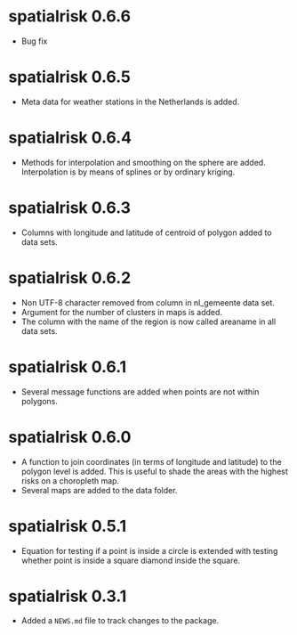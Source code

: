 # spatialrisk 0.6.6

* Bug fix

# spatialrisk 0.6.5

* Meta data for weather stations in the Netherlands is added. 

# spatialrisk 0.6.4

* Methods for interpolation and smoothing on the sphere are added. Interpolation is by means of splines or by ordinary kriging. 

# spatialrisk 0.6.3

* Columns with longitude and latitude of centroid of polygon added to data sets.

# spatialrisk 0.6.2

* Non UTF-8 character removed from column in nl_gemeente data set. 
* Argument for the number of clusters in maps is added. 
* The column with the name of the region is now called areaname in all data sets. 

# spatialrisk 0.6.1

* Several message functions are added when points are not within polygons. 

# spatialrisk 0.6.0

* A function to join coordinates (in terms of longitude and latitude) to the polygon level is added. This is useful to shade the areas with the highest risks on a choropleth map. 
* Several maps are added to the data folder. 

# spatialrisk 0.5.1

* Equation for testing if a point is inside a circle is extended with testing whether point is inside a square diamond inside the square. 

# spatialrisk 0.3.1

* Added a `NEWS.md` file to track changes to the package.
